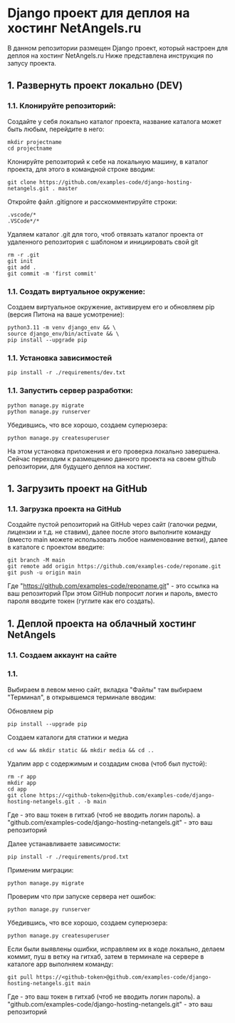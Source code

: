 # Django проект для деплоя на хостинг NetAngels.ru
В данном репозитории размещен Django проект, который настроен для деплоя на хостинг NetAngels.ru
Ниже представлена инструкция по запусу проекта.

## 1. Развернуть проект локально (DEV)

### 1.1. Клонируйте репозиторий:
Создайте у себя локально каталог проекта, название каталога может быть любым, перейдите в него:
```
mkdir projectname
cd projectname
```

Клонируйте репозиторий к себе на локальную машину, в каталог проекта, для этого в командной строке вводим:
```
git clone https://github.com/examples-code/django-hosting-netangels.git . master
```

Откройте файл .gitignore и расскомментируйте строки:
```
.vscode/*
.VSCode*/*
```

Удаляем каталог .git для того, чтоб отвязать каталог проекта от удаленного репозитория с шаблоном и инициировать свой git
```
rm -r .git
git init
git add .
git commit -m 'first commit'
```

### 1.1. Создать виртуальное окружение:
Создаем виртуальное окружение, активируем его и обновляем pip (версия Питона на ваше усмотрение):
```
python3.11 -m venv django_env && \
source django_env/bin/activate && \
pip install --upgrade pip
```

### 1.1. Установка зависимостей

```
pip install -r ./requirements/dev.txt
```

### 1.1. Запустить сервер разработки:

```
python manage.py migrate
python manage.py runserver
```

Убедившись, что все хорошо, создаем суперюзера:
```
python manage.py createsuperuser
```

На этом установка приложения и его проверка локально завершена.
Сейчас переходим к размещению данного проекта на своем github репозитории, для будущего деплоя на хостинг.


## 1. Загрузить проект на GitHub

### 1.1. Загрузка проекта на GitHub

Создайте пустой репозиторий на GitHub через сайт (галочки редми, лицензии и т.д. не ставим), далее после этого выполните команду (вместо main можете использовать любое наименование ветки), далее в каталоге с проектом введите:
```
git branch -M main
git remote add origin https://github.com/examples-code/reponame.git
git push -u origin main
```
Где "https://github.com/examples-code/reponame.git" - это ссылка на ваш репозиторий
При этом GitHub попросит логин и пароль, вместо пароля вводите токен (гуглите как его создать).



## 1. Деплой проекта на облачный хостинг NetAngels

### 1.1. Создаем аккаунт на сайте


### 1.1.

Выбираем в левом меню сайт, вкладка "Файлы" там выбираем "Терминал", в открывшемся терминале вводим: 

Обновляем pip
```
pip install --upgrade pip
```

Создаем каталоги для статики и медиа
```
cd www && mkdir static && mkdir media && cd ..
```

Удалим app с содержимым и создадим снова (чтоб был пустой):
```
rm -r app
mkdir app
cd app
git clone https://<github-token>@github.com/examples-code/django-hosting-netangels.git . -b main
```
Где <github-token> - это ваш токен в гитхаб (чтоб не вводить логин пароль).
а "github.com/examples-code/django-hosting-netangels.git" - это ваш репозиторий

Далее устанавливаете зависимости:
```
pip install -r ./requirements/prod.txt
```

Применим миграции:
```
python manage.py migrate
```

Проверим что при запуске сервера нет ошибок:
```
python manage.py runserver
```

Убедившись, что все хорошо, создаем суперюзера:
```
python manage.py createsuperuser
```

Если были выявлены ошибки, исправляем их в коде локально, делаем коммит, пуш в ветку на гитхаб, затем в терминале на сервере в каталоге app выполняем команду:

```
git pull https://<github-token>@github.com/examples-code/django-hosting-netangels.git main
```
Где <github-token> - это ваш токен в гитхаб (чтоб не вводить логин пароль).
а "github.com/examples-code/django-hosting-netangels.git" - это ваш репозиторий
